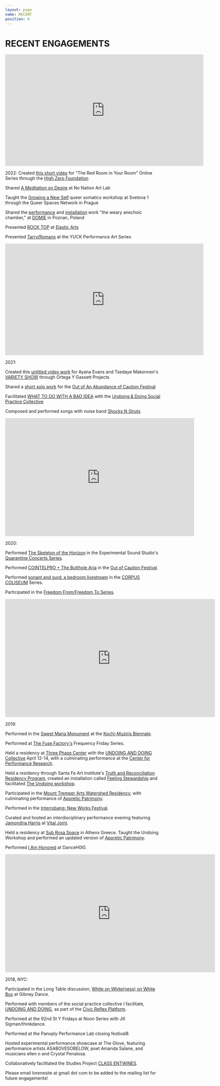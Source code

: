 ```yaml
---
layout: page
name: RECENT
position: 6
---
```


# RECENT ENGAGEMENTS

<div class="center"><iframe width="640" height="360" src="https://www.youtube.com/embed/RJhct99BfL0" title="ROCK TOP at the Pleiades Series, Elastic Arts, Chicago - Sept 2022" frameborder="0" allow="accelerometer; autoplay; clipboard-write; encrypted-media; gyroscope; picture-in-picture; web-share" allowfullscreen></iframe></div>

  
2022:
Created [this short video](https://youtu.be/xzd1H1-rpAU) for "The Red Room in Your Room" Online Series through the [High Zero Foundation](http://highzerofoundation.org/)

Shared [A Meditation on Desire](https://youtu.be/xdAs9rj5kaI) at No Nation Art Lab

Taught the [Growing a New Self](https://www.queerspaces.net/sign-up-s1-workshop-one) queer somatics workshop at Svetova 1 through the Queer Spaces Network in Prague

Shared the [performance](https://youtu.be/6tvAbBrit1w) and [installation](https://youtu.be/3xGOi_OwCUA) work "the weary anechoic chamber," at [DOMIE](http://domie.pl/) in Poznan, Poland

Presented [ROCK TOP](https://youtu.be/RJhct99BfL0) at [Elastic Arts](https://elasticarts.org/)

Presented [Tarry/Romans](https://youtu.be/Qu-vIh0rPok) at the YUCK Performance Art Series

<div class="center">
<iframe width="640" height="360" src="https://www.youtube.com/embed/EK0FLFtxd-g" title="untitled work for the Ayana Evans and Tsedaye Makonnen variety show at Ortega Y Gasset Projects" frameborder="0" allow="accelerometer; autoplay; clipboard-write; encrypted-media; gyroscope; picture-in-picture; web-share" allowfullscreen></iframe></div>

2021:

Created this [untitled video work](https://youtu.be/EK0FLFtxd-g) for Ayana Evans and Tsedaye Makonnen's [VARIETY SHOW](https://www.youtube.com/watch?v=GnJ7ZiIaIc0) through Ortega Y Gassett Projects

Shared a [short solo work](https://youtu.be/S1ykRSuG0XI) for the [Out of An Abundance of Caution Festival](https://www.twitch.tv/outofcaution) 

Facilitated [WHAT TO DO WITH A BAD IDEA](https://www.theoperatingsystem.org/liminal-lab/badideas_doingandundoing_sp21) with the [Undoing & Doing Social Practice Collective](https://lorenebouboushian.org/projects/UNDOINGANDDOING)

Composed and performed songs with noise band [Shocks N Struts](https://www.youtube.com/watch?v=sUGI1x6HDWQ&list=PLii8WySecfrPJ0vvoRuGZ6p4GTjTQv4yf)

<div class="center"><iframe width="610" height="381" src="https://www.youtube.com/embed/z-SUKTjUpnk" frameborder="0" allow="accelerometer; autoplay; clipboard-write; encrypted-media; gyroscope; picture-in-picture" allowfullscreen></iframe></div>

2020:

Performed [The Skeleton of the Horizon](https://www.youtube.com/watch?v=z-SUKTjUpnk) in the Experimental Sound Studio's [Quarantine Concerts Series](https://ess.org/the-quarantine-concerts).

Performed [COINTELPRO + The Butthole Aria](https://www.youtube.com/watch?v=Fdkw94O14Co) in the [Out of Caution Festival](https://www.twitch.tv/outofcaution).

Performed [sonant and surd: a bedroom livestream](https://www.youtube.com/watch?v=a8rG7FH9tl0&feature=youtu.be) in the [CORPUS COLISEUM](http://www.panoplylab.org/content/corpus-coliseum) Series.

Participated in the [Freedom From/Freedom To Series](https://elasticarts.org/event/freedom-from-and-freedom-to-night-1/).

<div class="center"><iframe width="677" height="381" src="https://www.youtube.com/embed/6g3fLRFUNo0" frameborder="0" allow="accelerometer; autoplay; clipboard-write; encrypted-media; gyroscope; picture-in-picture" allowfullscreen></iframe></div>

2019:

Performed in the [Sweet Maria Monument](http://www.platform-mag.com/art/sweet-maria-monument.html) at the [Kochi-Muziris Biennale](http://www.kochimuzirisbiennale.org/).

Performed at [The Fuse Factory's](http://thefusefactory.org/about-us/) Frequency Friday Series.

Held a residency at [Three Phase Center](https://www.threephasecenter.com/) with the [UNDOING AND DOING Collective](https://www.youtube.com/watch?v=Pf_F_fw_lu4) April 12-14, with a culminating performance at the [Center for Performance Research](http://www.cprnyc.org/).

Held a residency through Santa Fe Art Institute's [Truth and Reconciliation Residency Program](https://sfai.org/truth-reconciliation/), created an installation called [Feeling Stewardship](https://lorenebouboushian.org/projects/Feeling_Stewardship) and facilitated [The Undoing workshop](https://sfai.org/event/undoing-a-workshop-lorene-bouboushian/).

Participated in the [Mount Tremper Arts Watershed Residency](http://www.mounttremperarts.org/MovementResearch), with culminating performance of [Aporetic Patrimony](https://www.youtube.com/watch?v=pF8IJaurUnk&t=132s).

Performed in the [Interrobang: New Works Festival](https://www.facebook.com/InterrobangNewWorks/).

Curated and hosted an interdisciplinary performance evening featuring [Jamondria Harris](https://meroitic.bandcamp.com/) at [Vital Joint](http://titlepoint.org/vital-joint/). 

Held a residency at [Sub Rosa Space](https://www.subrosaspace.net/about-us) in Athens Greece. Taught the Undoing Workshop and performed an updated version of [Aporetic Patrimony](https://www.youtube.com/watch?v=ip2zvgwsLS8&t=1216s).

Performed [I Am Honored](https://youtu.be/6g3fLRFUNo0?t=30) at DanceH0l0.

<div class="center"><iframe width="677" height="381" src="https://www.youtube.com/embed/qFOgKp1t4Us" frameborder="0" allow="accelerometer; autoplay; clipboard-write; encrypted-media; gyroscope; picture-in-picture" allowfullscreen></iframe></div>

2018, NYC:

Participated in the Long Table discussion, [White on White(ness) on White Box](https://gibneydance.org/event/long-table-white-on-whiteness/) at Gibney Dance. 

Performed with members of the social practice collective I facilitate, [UNDOING AND DOING](https://movementresearch.org/people/lorene-bouboushian-1), as part of the [Civic Reflex Platform](https://estherneff.wordpress.com/2018/04/13/civic-reflex-reflejo-civico/).

Performed at the 92nd St Y Fridays at Noon Series with Jill Sigman/thinkdance.

Performed at the Panoply Performance Lab closing festival8.

Hosted experimental performance showcase at The Glove, featuring performance artists ASABOVESOBELOW, poet Amanda Salane, and musicians ellen o and Crystal Penalosa.

Collaboratively facilitated the Studies Project [CLASS ENTWINES](https://movementresearch.org/event/9115). 

<div class="center">
  Please email lorenesite at gmail dot com to be added to the mailing list for future engagements!
</div>
